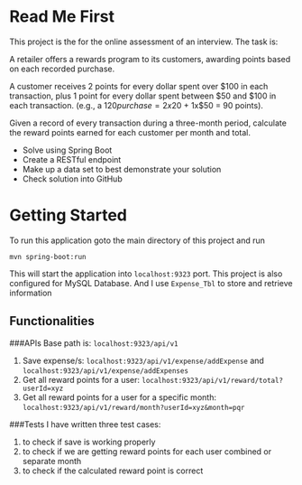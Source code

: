 # Read Me First

This project is the for the online assessment of an interview. The task is:

A retailer offers a rewards program to its customers, awarding points based on each recorded purchase.

A customer receives 2 points for every dollar spent over $100 in each transaction, plus 1 point for every
dollar spent between $50 and $100 in each transaction.
(e.g., a $120 purchase = 2x$20 + 1x$50 = 90 points).

Given a record of every transaction during a three-month period, calculate the reward points earned for
each customer per month and total.

* Solve using Spring Boot
* Create a RESTful endpoint
* Make up a data set to best demonstrate your solution
* Check solution into GitHub

# Getting Started

To run this application goto the main directory of this project and run

`mvn spring-boot:run`

This will start the application into `localhost:9323` port.
This project is also configured for MySQL Database. And I use `Expense_Tbl` to store and retrieve information

## Functionalities
###APIs 
Base path is: `localhost:9323/api/v1`
1. Save expense/s: `localhost:9323/api/v1/expense/addExpense` and `localhost:9323/api/v1/expense/addExpenses` 
2. Get all reward points for a user: `localhost:9323/api/v1/reward/total?userId=xyz`
3. Get all reward points for a user for a specific month: `localhost:9323/api/v1/reward/month?userId=xyz&month=pqr`

###Tests
I have written three test cases:
1. to check if save is working properly
2. to check if we are getting reward points for each user combined or separate month
3. to check if the calculated reward point is correct